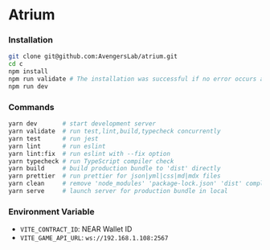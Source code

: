 # Atrium

### Installation

```sh
git clone git@github.com:AvengersLab/atrium.git
cd c
npm install
npm run validate # The installation was successful if no error occurs after running 'validate'.
npm run dev
```

### Commands

```sh
yarn dev       # start development server
yarn validate  # run test,lint,build,typecheck concurrently
yarn test      # run jest
yarn lint      # run eslint
yarn lint:fix  # run eslint with --fix option
yarn typecheck # run TypeScript compiler check
yarn build     # build production bundle to 'dist' directly
yarn prettier  # run prettier for json|yml|css|md|mdx files
yarn clean     # remove 'node_modules' 'package-lock.json' 'dist' completely
yarn serve     # launch server for production bundle in local
```

### Environment Variable

- `VITE_CONTRACT_ID`: NEAR Wallet ID
- `VITE_GAME_API_URL`: `ws://192.168.1.108:2567`
